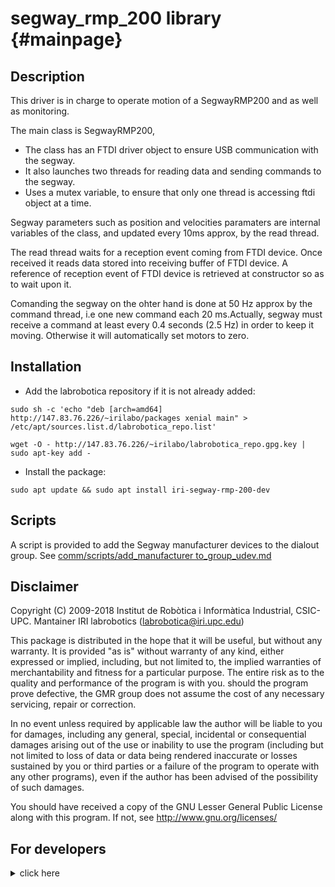 segway_rmp_200 library                         {#mainpage}
============

## Description

This driver is in charge to operate motion of a SegwayRMP200 and as well as monitoring.

  The main class is SegwayRMP200,

  - The class has an FTDI driver object to ensure USB communication with the segway.
  - It also launches two threads for reading data and sending commands to the segway.
  - Uses a mutex variable, to ensure that only one thread is accessing ftdi object at a time.
	
  Segway parameters such as position and velocities paramaters are internal variables of the class, 
  and updated every 10ms approx, by the read thread.
	
  The read thread waits for a reception event coming from FTDI device. Once received it reads data stored into
  receiving buffer of FTDI device. A reference of reception event of FTDI device is retrieved at constructor so 
  as to wait upon it.

  Comanding the segway on the ohter hand is done at 50 Hz approx by the command thread, i.e one new command each
  20 ms.Actually, segway must receive a command at least every 0.4 seconds (2.5 Hz) in order to keep it moving.
  Otherwise it will automatically set motors to zero. 


## Installation

* Add the labrobotica repository if it is not already added:

``` sudo sh -c 'echo "deb [arch=amd64] http://147.83.76.226/~irilabo/packages xenial main" > /etc/apt/sources.list.d/labrobotica_repo.list' ```

``` wget -O - http://147.83.76.226/~irilabo/labrobotica_repo.gpg.key | sudo apt-key add - ```

* Install the package:

``` sudo apt update && sudo apt install iri-segway-rmp-200-dev ```

## Scripts

A script is provided to add the Segway manufacturer devices to the dialout group. 
See [comm/scripts/add_manufacturer to_group_udev.md](https://gitlab.iri.upc.edu/labrobotica/drivers/comm/blob/install_path/scripts/add_manufacturer_to_group_udev.sh)


## Disclaimer  

Copyright (C) 2009-2018 Institut de Robòtica i Informàtica Industrial, CSIC-UPC.
Mantainer IRI labrobotics (labrobotica@iri.upc.edu)

This package is distributed in the hope that it will be useful, but without any warranty. It is provided "as is" without warranty of any kind, either expressed or implied, including, but not limited to, the implied warranties of merchantability and fitness for a particular purpose. The entire risk as to the quality and performance of the program is with you. should the program prove defective, the GMR group does not assume the cost of any necessary servicing, repair  or correction.

In no event unless required by applicable law the author will be liable to you for damages, including any general, special, incidental or consequential damages arising out of the use or inability to use the program (including but not limited to loss of data or data being rendered inaccurate or losses sustained by you or third parties or a failure of the program to operate with any other programs), even if the author has been advised of the possibility of such damages.

You should have received a copy of the GNU Lesser General Public License
along with this program.  If not, see <http://www.gnu.org/licenses/>

## For developers

<details><summary>click here</summary>
<p>

## Dependencies

This package requires of the following system libraries and packages

* [cmake](https://www.cmake.org "CMake's Homepage"), a cross-platform build system.
* [doxygen](http://www.doxygen.org "Doxygen's Homepage") and [graphviz](http://www.graphviz.org "Graphviz's Homepage") to generate the documentation.
* stdc++ and pthread libraries.

Under linux all of these utilities are available in ready-to-use packages.

This package also requires of the following IRI libraries:

* [iriutils](https://gitlab.iri.upc.edu/labrobotica/algorithms/iriutils "iriutils gitlab page"), a set of basic tools.
* [comm](https://gitlab.iri.upc.edu/labrobotica/drivers/comm "comm gitlab page"), a set of drivers for standard communication devices.

## Compilation and installation from source

Clone this repository and create a build folder inside:

``` mkdir build ```

Inside the build folder execute the following commands:

``` cmake .. ```

The default build mode is DEBUG. That is, objects and executables include debug information.

The RELEASE build mode optimizes for speed. To build in this mode execute instead
``` cmake .. -DCMAKE_BUILD_TYPE=RELEASE ```

The release mode will be kept until next time cmake is executed.

``` make -j $(nproc)``` 

In case no errors are reported, the generated libraries (if any) will be located at the
_lib_ folder and the executables (if any) will be located at the _bin_ folder.

In order to be able to use the library, it it necessary to copy it into the system.
To do that, execute

``` make install ```

as root and the shared libraries will be copied to */usr/local/lib/iri/segway_rmp_200* directory
and the header files will be copied to */usr/local/include/iri/segway_rmp_200* directory. At
this point, the library may be used by any user.

To remove the library from the system, exceute

``` make uninstall ```

as root, and all the associated files will be removed from the system.

To generate the documentation execute the following command:

``` make doc ```

## How to use it

To use this library in another library or application, in the CMakeLists.txt file, first it is necessary to locate if the library has been installed or not using the following command

``` FIND_PACKAGE(segway_rmp_200) ```

In the case that the package is present, it is necessary to add the header files directory to the include directory path by using

``` INCLUDE_DIRECTORIES(${segway_rmp_200_INCLUDE_DIR}) ```

and it is also necessary to link with the desired libraries by using the following command

``` TARGET_LINK_LIBRARIES(<executable name> ${segway_rmp_200_LIBRARY}) ```

## Examples

There are several examples that show how to use it.

</p>
</details>